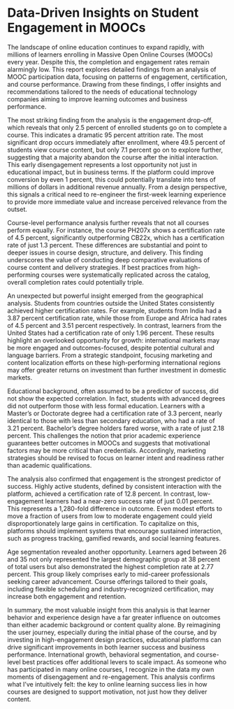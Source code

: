 
# Data-Driven Insights on Student Engagement in MOOCs

The landscape of online education continues to expand rapidly, with millions of learners enrolling in Massive Open Online Courses (MOOCs) every year. Despite this, the completion and engagement rates remain alarmingly low. This report explores detailed findings from an analysis of MOOC participation data, focusing on patterns of engagement, certification, and course performance. Drawing from these findings, I offer insights and recommendations tailored to the needs of educational technology companies aiming to improve learning outcomes and business performance.

The most striking finding from the analysis is the engagement drop-off, which reveals that only 2.5 percent of enrolled students go on to complete a course. This indicates a dramatic 95 percent attrition rate. The most significant drop occurs immediately after enrollment, where 49.5 percent of students view course content, but only 7.1 percent go on to explore further, suggesting that a majority abandon the course after the initial interaction. This early disengagement represents a lost opportunity not just in educational impact, but in business terms. If the platform could improve conversion by even 1 percent, this could potentially translate into tens of millions of dollars in additional revenue annually. From a design perspective, this signals a critical need to re-engineer the first-week learning experience to provide more immediate value and increase perceived relevance from the outset.

Course-level performance analysis further reveals that not all courses perform equally. For instance, the course PH207x shows a certification rate of 4.5 percent, significantly outperforming CB22x, which has a certification rate of just 1.3 percent. These differences are substantial and point to deeper issues in course design, structure, and delivery. This finding underscores the value of conducting deep comparative evaluations of course content and delivery strategies. If best practices from high-performing courses were systematically replicated across the catalog, overall completion rates could potentially triple.

An unexpected but powerful insight emerged from the geographical analysis. Students from countries outside the United States consistently achieved higher certification rates. For example, students from India had a 3.87 percent certification rate, while those from Europe and Africa had rates of 4.5 percent and 3.51 percent respectively. In contrast, learners from the United States had a certification rate of only 1.96 percent. These results highlight an overlooked opportunity for growth: international markets may be more engaged and outcomes-focused, despite potential cultural and language barriers. From a strategic standpoint, focusing marketing and content localization efforts on these high-performing international regions may offer greater returns on investment than further investment in domestic markets.

Educational background, often assumed to be a predictor of success, did not show the expected correlation. In fact, students with advanced degrees did not outperform those with less formal education. Learners with a Master’s or Doctorate degree had a certification rate of 3.3 percent, nearly identical to those with less than secondary education, who had a rate of 3.21 percent. Bachelor’s degree holders fared worse, with a rate of just 2.18 percent. This challenges the notion that prior academic experience guarantees better outcomes in MOOCs and suggests that motivational factors may be more critical than credentials. Accordingly, marketing strategies should be revised to focus on learner intent and readiness rather than academic qualifications.

The analysis also confirmed that engagement is the strongest predictor of success. Highly active students, defined by consistent interaction with the platform, achieved a certification rate of 12.8 percent. In contrast, low-engagement learners had a near-zero success rate of just 0.01 percent. This represents a 1,280-fold difference in outcome. Even modest efforts to move a fraction of users from low to moderate engagement could yield disproportionately large gains in certification. To capitalize on this, platforms should implement systems that encourage sustained interaction, such as progress tracking, gamified rewards, and social learning features.

Age segmentation revealed another opportunity. Learners aged between 26 and 35 not only represented the largest demographic group at 38 percent of total users but also demonstrated the highest completion rate at 2.77 percent. This group likely comprises early to mid-career professionals seeking career advancement. Course offerings tailored to their goals, including flexible scheduling and industry-recognized certification, may increase both engagement and retention.

In summary, the most valuable insight from this analysis is that learner behavior and experience design have a far greater influence on outcomes than either academic background or content quality alone. By reimagining the user journey, especially during the initial phase of the course, and by investing in high-engagement design practices, educational platforms can drive significant improvements in both learner success and business performance. International growth, behavioral segmentation, and course-level best practices offer additional levers to scale impact. As someone who has participated in many online courses, I recognize in the data my own moments of disengagement and re-engagement. This analysis confirms what I’ve intuitively felt: the key to online learning success lies in how courses are designed to support motivation, not just how they deliver content.
